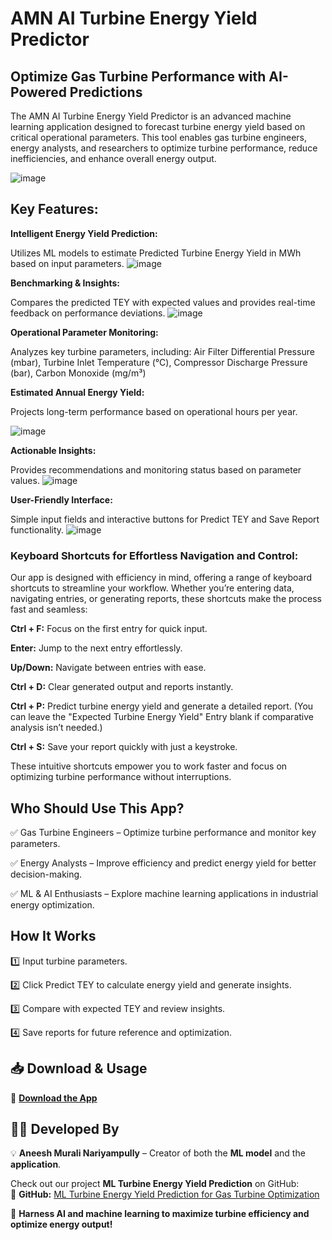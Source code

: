# AMN AI Turbine Energy Yield Predictor
## Optimize Gas Turbine Performance with AI-Powered Predictions
The AMN AI Turbine Energy Yield Predictor is an advanced machine learning application designed to forecast turbine energy yield based on critical operational parameters. This tool enables gas turbine engineers, energy analysts, and researchers to optimize turbine performance, reduce inefficiencies, and enhance overall energy output.

![image](https://github.com/user-attachments/assets/bc4888d1-1786-4bb8-9261-284cd294751c)




## Key Features:
**Intelligent Energy Yield Prediction:**

Utilizes ML models to estimate Predicted Turbine Energy Yield in MWh based on input parameters.
![image](https://github.com/user-attachments/assets/b91baa45-8aeb-41df-ab3a-7ed21e0997c9)



**Benchmarking & Insights:**

Compares the predicted TEY with expected values and provides real-time feedback on performance deviations.
![image](https://github.com/user-attachments/assets/57437ce7-d26d-4c76-af37-d876f896d9e1)

**Operational Parameter Monitoring:**

Analyzes key turbine parameters, including: Air Filter Differential Pressure (mbar), Turbine Inlet Temperature (°C), Compressor Discharge Pressure (bar), Carbon Monoxide (mg/m³)

**Estimated Annual Energy Yield:**

Projects long-term performance based on operational hours per year.

![image](https://github.com/user-attachments/assets/57cd544e-5569-48ad-98cc-c48a81f44606)




**Actionable Insights:**

Provides recommendations and monitoring status based on parameter values.
![image](https://github.com/user-attachments/assets/3cb5c7f1-14b3-454c-9b02-b0030cf0c106)


**User-Friendly Interface:**

Simple input fields and interactive buttons for Predict TEY and Save Report functionality.
![image](https://github.com/user-attachments/assets/f2c8c810-0aa8-4366-a7d8-9a6d9ef94865)


### Keyboard Shortcuts for Effortless Navigation and Control:
Our app is designed with efficiency in mind, offering a range of keyboard shortcuts to streamline your workflow. Whether you’re entering data, navigating entries, or generating reports, these shortcuts make the process fast and seamless:

**Ctrl + F:** 
Focus on the first entry for quick input.

**Enter:** 
Jump to the next entry effortlessly.

**Up/Down:**
Navigate between entries with ease.

**Ctrl + D:**
Clear generated output and reports instantly.

**Ctrl + P:**
Predict turbine energy yield and generate a detailed report. (You can leave the "Expected Turbine Energy Yield" Entry blank if comparative analysis isn’t needed.)

**Ctrl + S:**
Save your report quickly with just a keystroke.

These intuitive shortcuts empower you to work faster and focus on optimizing turbine performance without interruptions.




## Who Should Use This App?

✅ Gas Turbine Engineers – Optimize turbine performance and monitor key parameters.

✅ Energy Analysts – Improve efficiency and predict energy yield for better decision-making.

✅ ML & AI Enthusiasts – Explore machine learning applications in industrial energy optimization.

## How It Works

1️⃣ Input turbine parameters.

2️⃣ Click Predict TEY to calculate energy yield and generate insights.

3️⃣ Compare with expected TEY and review insights.

4️⃣ Save reports for future reference and optimization.

## 📥 Download & Usage  
🔗 **[Download the App](https://github.com/aneeshmurali-n/ML-Turbine-Energy-Yield-Prediction-for-Gas-Turbine-Optimization)**  

## 👨‍💻 Developed By  
💡 **Aneesh Murali Nariyampully** – Creator of both the **ML model** and the **application**.  

Check out our project **ML Turbine Energy Yield Prediction** on GitHub:  
🔗 **GitHub:** [ML Turbine Energy Yield Prediction for Gas Turbine Optimization](https://github.com/aneeshmurali-n/ML-Turbine-Energy-Yield-Prediction-for-Gas-Turbine-Optimization)  

🚀 **Harness AI and machine learning to maximize turbine efficiency and optimize energy output!**  
 


